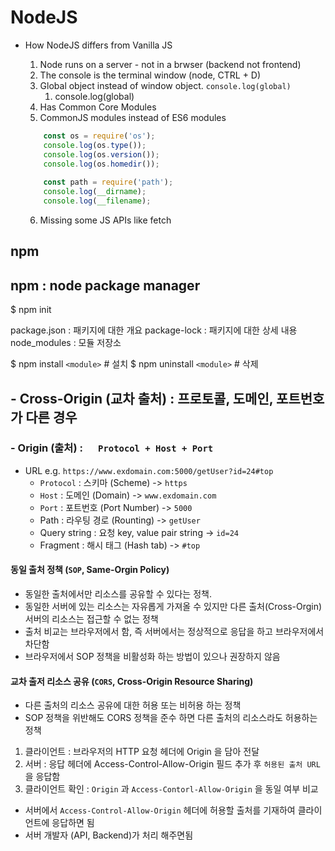 # NodeJS

- How NodeJS differs from Vanilla JS
  1. Node runs on a server - not in a brwser (backend not frontend)
  2. The console is the terminal window (node, CTRL + D)
  3. Global object instead of window object. `console.log(global)`
     1. console.log(global)
  4. Has Common Core Modules
  5. CommonJS modules instead of ES6 modules

    ```javascript
        const os = require('os');
        console.log(os.type());
        console.log(os.version());
        console.log(os.homedir());
        
        const path = require('path');
        console.log(__dirname);
        console.log(__filename);
    ```

  6. Missing some JS APIs like fetch

## npm

## npm : node package manager

$ npm init

package.json : 패키지에 대한 개요
package-lock : 패키지에 대한 상세 내용
node_modules : 모듈 저장소

$ npm install `<module>` # 설치
$ npm uninstall `<module>` # 삭제

## - Cross-Origin (교차 출처) : 프로토콜, 도메인, 포트번호 가 다른 경우

### - Origin (출처) : &emsp; `Protocol + Host + Port`

- URL e.g. `https://www.exdomain.com:5000/getUser?id=24#top`
  - `Protocol` : 스키마 (Scheme) -> `https`
  - `Host` : 도메인 (Domain) -> `www.exdomain.com`
  - `Port` : 포트번호 (Port Number) -> `5000`
  - Path : 라우팅 경로 (Rounting) -> `getUser`
  - Query string : 요청 key, value pair string -> `id=24`
  - Fragment : 해시 태그 (Hash tab) -> `#top`

#### 동일 출처 정책 (`SOP`, Same-Orgin Policy)

- 동일한 출처에서만 리소스를 공유할 수 있다는 정책.
- 동일한 서버에 있는 리소스는 자유롭게 가져올 수 있지만 다른 출처(Cross-Orgin) 서버의 리소스는 접근할 수 없는 정책
- 출처 비교는 브라우저에서 함, 즉 서버에서는 정상적으로 응답을 하고 브라우저에서 차단함
- 브라우저에서 SOP 정책을 비활성화 하는 방법이 있으나 권장하지 않음

#### 교차 출저 리소스 공유 (`CORS`, Cross-Origin Resource Sharing)
- 다른 출처의 리소스 공유에 대한 허용 또는 비허용 하는 정책
- SOP 정책을 위반해도 CORS 정책을 준수 하면 다른 출처의 리소스라도 허용하는 정책

 1. 클라이언트 : 브라우저의 HTTP 요청 헤더에 Origin 을 담아 전달
 2. 서버 : 응답 헤더에 Access-Control-Allow-Origin 필드 추가 후 `허용된 출처 URL` 을 응답함
 3. 클라이언트 확인 : `Origin` 과 `Access-Contorl-Allow-Origin` 을 동일 여부 비교

- 서버에서 `Access-Control-Allow-Origin` 헤더에 허용할 출처를 기재하여 클라이언트에 응답하면 됨
- 서버 개발자 (API, Backend)가 처리 해주면됨
